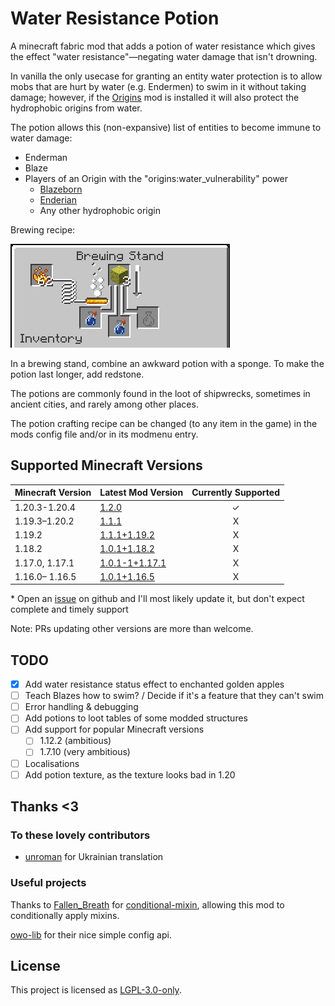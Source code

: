 # Water Resistance Potion

A minecraft fabric mod that adds a potion of water resistance which gives the effect "water resistance"—negating water damage that isn't drowning.

In vanilla the only usecase for granting an entity water protection is to allow mobs that are hurt by water \(e.g. Endermen\) to swim in it without taking damage; however, if the [Origins](https://modrinth.com/mod/origins) mod is installed it will also protect the hydrophobic origins from water.

The potion allows this \(non-expansive\) list of entities to become immune to water damage:

* Enderman
* Blaze
* Players of an Origin with the "origins:water_vulnerability" power
  * [Blazeborn](https://origins.readthedocs.io/en/latest/misc/base_contents/origins/blazeborn/)
  * [Enderian](https://origins.readthedocs.io/en/latest/misc/base_contents/origins/enderian/)
  * Any other hydrophobic origin

Brewing recipe:

![](docs/BrewingRecipe.png)

In a brewing stand, combine an awkward potion with a sponge. To make the potion last longer, add redstone.

The potions are commonly found in the loot of shipwrecks, sometimes in ancient cities, and rarely among other places.

The potion crafting recipe can be changed (to any item in the game) in the mods config file and/or in its modmenu entry.

## Supported Minecraft Versions

| Minecraft Version | Latest Mod Version                                                                        | Currently Supported |
|-------------------|-------------------------------------------------------------------------------------------|:-------------------:|
| 1.20.3-1.20.4     | [1.2.0](https://modrinth.com/mod/water-resistance-potion/version/1.2.0)                   |          ✓          |
| 1.19.3–1.20.2     | [1.1.1](https://modrinth.com/mod/water-resistance-potion/version/1.1.1)                   |          X          |
| 1.19.2            | [1.1.1+1.19.2](https://modrinth.com/mod/water-resistance-potion/version/1.1.1+1.19.2)     |          X          |
| 1.18.2            | [1.0.1+1.18.2](https://modrinth.com/mod/water-resistance-potion/version/1.0.1+1.18.2)     |          X          |
| 1.17.0, 1.17.1    | [1.0.1-1+1.17.1](https://modrinth.com/mod/water-resistance-potion/version/1.0.1-1+1.17.1) |          X          |
| 1.16.0– 1.16.5    | [1.0.1+1.16.5](https://modrinth.com/mod/water-resistance-potion/version/1.0.1+1.16.5)     |          X          |

\* Open an [issue](https://github.com/Alliegaytor/water-resistance-potion/issues/new) on github and I'll most likely update it, but don't expect complete and timely support

Note: PRs updating other versions are more than welcome.

## TODO
- [x] Add water resistance status effect to enchanted golden apples
- [ ] Teach Blazes how to swim? / Decide if it's a feature that they can't swim
- [ ] Error handling & debugging
- [ ] Add potions to loot tables of some modded structures
- [ ] Add support for popular Minecraft versions
  - [ ] 1.12.2 (ambitious)
  - [ ] 1.7.10 (very ambitious)
- [ ] Localisations
- [ ] Add potion texture, as the texture looks bad in 1.20

## Thanks <3
### To these lovely contributors
* [unroman](https://github.com/unroman) for Ukrainian translation

### Useful projects
Thanks to [Fallen_Breath](https://github.com/Fallen-Breath) for [conditional-mixin](https://github.com/Fallen-Breath/conditional-mixin/tree/master), allowing this mod to conditionally apply mixins.

[owo-lib](https://github.com/wisp-forest/owo-lib) for their nice simple config api.

## License
This project is licensed as [LGPL-3.0-only](./LICENSE).
